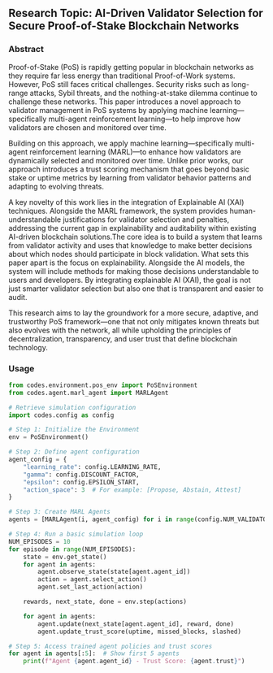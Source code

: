 ## Research Topic: AI-Driven Validator Selection for Secure Proof-of-Stake Blockchain Networks

### Abstract
Proof-of-Stake (PoS) is rapidly getting popular in blockchain networks as they require far less energy than traditional Proof-of-Work systems. However, PoS still faces critical challenges. Security risks such as long-range attacks, Sybil threats, and the nothing-at-stake dilemma continue to challenge these networks. This paper introduces a novel approach to validator management in PoS systems by applying machine learning—specifically multi-agent reinforcement learning—to help improve how validators are chosen and monitored over time. 


Building on this approach, we apply machine learning—specifically multi-agent reinforcement learning (MARL)—to enhance how validators are dynamically selected and monitored over time. Unlike prior works, our approach introduces a trust scoring mechanism that goes beyond basic stake or uptime metrics by learning from validator behavior patterns and adapting to evolving threats.

A key novelty of this work lies in the integration of Explainable AI (XAI) techniques. Alongside the MARL framework, the system provides human-understandable justifications for validator selection and penalties, addressing the current gap in explainability and auditability within existing AI-driven blockchain solutions.The core idea is to build a system that learns from validator activity and uses that knowledge to make better decisions about which nodes should participate in block validation. What sets this paper apart is the focus on explainability. Alongside the AI models, the system will include methods for making those decisions understandable to users and developers. By integrating explainable AI (XAI), the goal is not just smarter validator selection but also one that is transparent and easier to audit.

This research aims to lay the groundwork for a more secure, adaptive, and trustworthy PoS framework—one that not only mitigates known threats but also evolves with the network, all while upholding the principles of decentralization, transparency, and user trust that define blockchain technology.

### Usage

```py
from codes.environment.pos_env import PoSEnvironment
from codes.agent.marl_agent import MARLAgent

# Retrieve simulation configuration
import codes.config as config

# Step 1: Initialize the Environment
env = PoSEnvironment()

# Step 2: Define agent configuration
agent_config = {
    "learning_rate": config.LEARNING_RATE,
    "gamma": config.DISCOUNT_FACTOR,
    "epsilon": config.EPSILON_START,
    "action_space": 3  # For example: [Propose, Abstain, Attest]
}

# Step 3: Create MARL Agents
agents = [MARLAgent(i, agent_config) for i in range(config.NUM_VALIDATORS)]

# Step 4: Run a basic simulation loop
NUM_EPISODES = 10
for episode in range(NUM_EPISODES):
    state = env.get_state()
    for agent in agents:
        agent.observe_state(state[agent.agent_id])
        action = agent.select_action()
        agent.set_last_action(action)

    rewards, next_state, done = env.step(actions)

    for agent in agents:
        agent.update(next_state[agent.agent_id], reward, done)
        agent.update_trust_score(uptime, missed_blocks, slashed)

# Step 5: Access trained agent policies and trust scores
for agent in agents[:5]:  # Show first 5 agents
    print(f"Agent {agent.agent_id} - Trust Score: {agent.trust}")

```